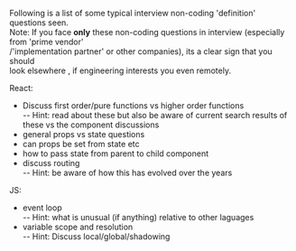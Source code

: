 Following is a list of some typical interview non-coding 'definition' questions seen.  
Note: If you face **only** these non-coding questions in interview (especially from 'prime vendor'  
/'implementation partner' or other companies), its a clear sign that you should  
look elsewhere , if engineering interests you even remotely.  

React:  
- Discuss first order/pure  functions vs higher order functions  
-- Hint: read about these but also be aware of current search results of these vs 
the component discussions
- general props vs state questions
- can props be set from state etc
- how to pass state from parent to child component
- discuss routing  
-- Hint: be aware of how this has evolved over the years

JS:
- event loop  
-- Hint: what is unusual (if anything) relative to other laguages  
- variable scope and resolution  
-- Hint: Discuss local/global/shadowing